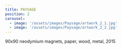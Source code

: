```yaml
---
title: PAYSAGE
position: 2
carousel:
  - image: '/assets/images/Paysage/artwork_2_1.jpg'
  - image: '/assets/images/Paysage/artwork_2_2.jpg'
---
```


90x90 neodymium magnets, paper, wood, metal, 2015